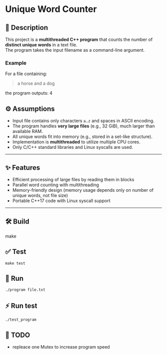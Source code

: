 # Unique Word Counter

## 📖 Description
This project is a **multithreaded C++ program** that counts the number of **distinct unique words** in a text file.  
The program takes the input filename as a command-line argument.

### Example
For a file containing: 

> a horse and a dog

the program outputs: 4

## ⚙️ Assumptions
- Input file contains only characters `a`..`z` and spaces in ASCII encoding.  
- The program handles **very large files** (e.g., 32 GiB), much larger than available RAM.  
- All unique words fit into memory (e.g., stored in a set-like structure).  
- Implementation is **multithreaded** to utilize multiple CPU cores.  
- Only C/C++ standard libraries and Linux syscalls are used.  

---

## ✨ Features
- Efficient processing of large files by reading them in blocks  
- Parallel word counting with multithreading  
- Memory-friendly design (memory usage depends only on number of unique words, not file size)  
- Portable C++17 code with Linux syscall support  

---

## 🛠️ Build
make

## ✅ Test
```
make test
```

## 🚀 Run
```
./program file.txt
```
## ⚡ Run test
```
./test_program
```

## 📝 TODO
- repleace one Mutex to increase program speed
